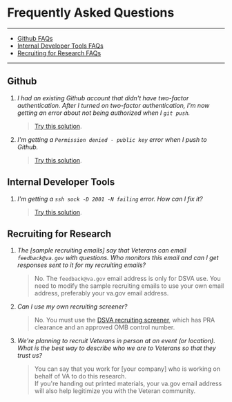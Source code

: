 # Frequently Asked Questions

<hr>

* [Github FAQs](#github)
* [Internal Developer Tools FAQs](#internal-developer-tools)
* [Recruiting for Research FAQs](#recruiting-for-research)

<hr>

## Github

1. *I had an existing Github account that didn't have two-factor authentication. After I turned on two-factor authentication, I'm now getting an error about not being authorized when I ```git push```.*
    > [Try this solution](https://mycyberuniverse.com/web/how-fix-fatal-authentication-failed-for-https-github-com.html).

1. *I'm getting a ```Permission denied - public key``` error when I push to Github.*
    > [Try this solution](https://github.com/department-of-veterans-affairs/va.gov-team/blob/master/platform/engineering/internal-tools.md#permission-denied---public-key-error-when-pushing-to-github).   


## Internal Developer Tools

1. *I'm getting a ```ssh sock -D 2001 -N failing``` error. How can I fix it?*
    > [Try this solution](https://github.com/department-of-veterans-affairs/va.gov-team/blob/master/platform/engineering/internal-tools.md#ssh-sock--d-2001--n-failing).



## Recruiting for Research

1. *The [sample recruiting emails] say that Veterans can email ```feedback@va.gov``` with questions. Who monitors this email and can I get responses sent to it for my recruiting emails?*
    > No. The ```feedback@va.gov``` email address is only for DSVA use. You need to modify the sample recruiting emails to use your own email address, preferably your va.gov email address.

1. *Can I use my own recruiting screener?*
    > No. You must use the [DSVA recruiting screener](https://github.com/department-of-veterans-affairs/va.gov-team/blob/master/platform/research/planning/perigean-recruiting-guidance.md), which has PRA clearance and an approved OMB control number.

1. *We're planning to recruit Veterans in person at an event (or location). What is the best way to describe who we are to Veterans so that they trust us?*
    > You can say that you work for [your company] who is working on behalf of VA to do this research.<br/>
    If you're handing out printed materials, your va.gov email address will also help legitimize you with the Veteran community.
